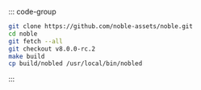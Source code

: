 <!-- markdownlint-disable MD041 MD013 -->

::: code-group

```bash [From Source]
git clone https://github.com/noble-assets/noble.git
cd noble
git fetch --all
git checkout v8.0.0-rc.2
make build
cp build/nobled /usr/local/bin/nobled
```

:::

<!-- <Tabs>
  <TabItem value="From Source" label="From Source"> </TabItem>
</Tabs> -->
